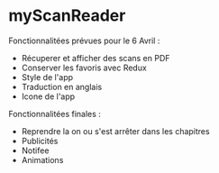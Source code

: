 # myScanReader

Fonctionnalitées prévues pour le 6 Avril :

  - Récuperer et afficher des scans en PDF
  - Conserver les favoris avec Redux
  - Style de l'app
  - Traduction en anglais
  - Icone de l'app

Fonctionnalitées finales :

  - Reprendre la on ou s'est arrêter dans les chapitres
  - Publicités
  - Notifee
  - Animations
